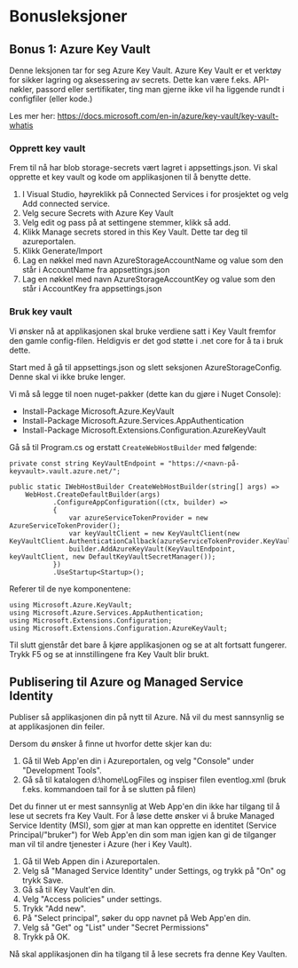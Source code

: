# Bonusleksjoner

## Bonus 1: Azure Key Vault

Denne leksjonen tar for seg Azure Key Vault. Azure Key Vault er et verktøy for sikker lagring og aksessering av secrets. Dette kan være f.eks. API-nøkler, passord eller sertifikater, ting man gjerne ikke vil ha liggende rundt i configfiler (eller kode.)

Les mer her: https://docs.microsoft.com/en-in/azure/key-vault/key-vault-whatis

### Opprett key vault

Frem til nå har blob storage-secrets vært lagret i appsettings.json. Vi skal opprette et key vault og kode om applikasjonen til å benytte dette.

1. I Visual Studio, høyreklikk på Connected Services i for prosjektet og velg Add connected service.
2. Velg secure Secrets with Azure Key Vault
3. Velg edit og pass på at settingene stemmer, klikk så add.
4. Klikk Manage secrets stored in this Key Vault. Dette tar deg til azureportalen.
5. Klikk Generate/Import
6. Lag en nøkkel med navn AzureStorageAccountName og value som den står i AccountName fra appsettings.json
7. Lag en nøkkel med navn AzureStorageAccountKey og value som den står i AccountKey fra appsettings.json

### Bruk key vault

Vi ønsker nå at applikasjonen skal bruke verdiene satt i Key Vault fremfor den gamle config-filen. Heldigvis er det god støtte i .net core for å ta i bruk dette.

Start med å gå til appsettings.json og slett seksjonen AzureStorageConfig. Denne skal vi ikke bruke lenger.

Vi må så legge til noen nuget-pakker (dette kan du gjøre i Nuget Console):

* Install-Package Microsoft.Azure.KeyVault
* Install-Package Microsoft.Azure.Services.AppAuthentication
* Install-Package Microsoft.Extensions.Configuration.AzureKeyVault

Gå så til Program.cs og erstatt `CreateWebHostBuilder` med følgende:

```
private const string KeyVaultEndpoint = "https://<navn-på-keyvault>.vault.azure.net/";

public static IWebHostBuilder CreateWebHostBuilder(string[] args) =>
    WebHost.CreateDefaultBuilder(args)
           .ConfigureAppConfiguration((ctx, builder) =>
           {
               var azureServiceTokenProvider = new AzureServiceTokenProvider();
               var keyVaultClient = new KeyVaultClient(new KeyVaultClient.AuthenticationCallback(azureServiceTokenProvider.KeyVaultTokenCallback));
               builder.AddAzureKeyVault(KeyVaultEndpoint, keyVaultClient, new DefaultKeyVaultSecretManager());
           })
           .UseStartup<Startup>();
```

Referer til de nye komponentene:

```
using Microsoft.Azure.KeyVault;
using Microsoft.Azure.Services.AppAuthentication;
using Microsoft.Extensions.Configuration;
using Microsoft.Extensions.Configuration.AzureKeyVault;
```

Til slutt gjenstår det bare å kjøre applikasjonen og se at alt fortsatt fungerer. Trykk F5 og se at innstillingene fra Key Vault blir brukt.


## Publisering til Azure og Managed Service Identity 

Publiser så applikasjonen din på nytt til Azure. Nå vil du mest sannsynlig se at applikasjonen din feiler.

Dersom du ønsker å finne ut hvorfor dette skjer kan du:

1. Gå til Web App'en din i Azureportalen, og velg "Console" under "Development Tools".
2. Gå så til katalogen d:\home\LogFiles og inspiser filen eventlog.xml (bruk f.eks. kommandoen tail for å se slutten på filen)

Det du finner ut er mest sannsynlig at Web App'en din ikke har tilgang til å lese ut secrets fra Key Vault. For å løse dette ønsker
vi å bruke Managed Service Identity (MSI), som gjør at man kan opprette en identitet (Service Principal/"bruker") for Web App'en din som man igjen kan gi de tilganger man vil til andre tjenester i Azure (her i Key Vault).

1. Gå til Web Appen din i Azureportalen.
2. Velg så "Managed Service Identity" under Settings, og trykk på "On" og trykk Save.
3. Gå så til Key Vault'en din.
4. Velg "Access policies" under settings.
5. Trykk "Add new".
6. På "Select principal", søker du opp navnet på Web App'en din.
7. Velg så "Get" og "List" under "Secret Permissions"
8. Trykk på OK.

Nå skal applikasjonen din ha tilgang til å lese secrets fra denne Key Vaulten.
